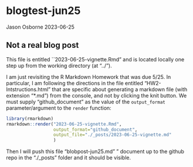 blogtest-jun25
================
Jason Osborne
2023-06-25

## Not a real blog post

This file is entitled \`\`2023-06-25-vignette.Rmd” and is located
locally one step up from the working directory (at “../”).

I am just revisiting the R Markdown Homework that was due 5/25. In
particular, I am following the directions in the file entitled
“HW2-Intstructions.html” that are specific about generating a markdown
file (with extension “\*.md”) from the console, and not by clicking the
knit button. We must supply “github_document” as the value of the
`output_format` parameter/argument to the `render` function:

``` r
library(rmarkdown)
rmarkdown::render("2023-06-25-vignette.Rmd",
                  output_format="github_document",
                  output_file="./_posts/2023-06-25-vignette.md"
                  )
```

Then I will push this file “blobpost-jun25.md” ” document up to the
github repo in the “./\_posts” folder and it should be visible.
